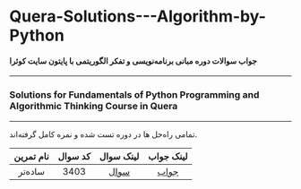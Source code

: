 # Quera-Solutions---Algorithm-by-Python
#### جواب سوالات دوره مبانی برنامه‌نویسی و تفکر الگوریتمی با پایتون سایت کوئرا
-----
### Solutions for Fundamentals of Python Programming and Algorithmic Thinking Course in Quera
-----


تمامی راه‌حل ها در دوره تست شده و نمره کامل گرفته‌اند.

|      نام تمرین     |   کد سوال   | لینک سوال  |  لینک جواب |
| :-------------: |:-------------:| :-----:| :-----: |
| ساده‌تر            |   3403       |   [سوال](https://quera.org/problemset/3403/)     |    [جواب](https://gist.github.com/kianiam/cf63986bf6f1ea9a899abeb9403d6245)    |





